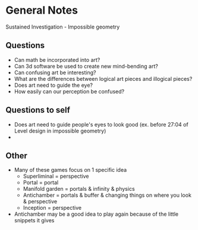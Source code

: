 # General Notes
Sustained Investigation - Impossible geometry

## Questions
- Can math be incorporated into art?
- Can 3d software be used to create new mind-bending art?
- Can confusing art be interesting?
- What are the differences between logical art pieces and illogical pieces?
- Does art need to guide the eye?
- How easily can our perception be confused?

## Questions to self
- Does art need to guide people's eyes to look good (ex. before 27:04 of Level design in impossible geometry)
- 

## Other
- Many of these games focus on 1 specific idea
    - Superliminal = perspective
    - Portal = portal
    - Manifold garden = portals & infinity & physics
    - Antichamber = portals & buffer & changing things on where you look & perspective
    - Inception = perspective
- Antichamber may be a good idea to play again because of the little snippets it gives
